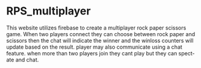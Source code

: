 # RPS_multiplayer
This website utilizes firebase to create a multiplayer rock paper scissors game.
When two players connect they can choose between rock paper and scissors then the chat will indicate the winner and the winloss counters will
update based on the result. player may also communicate using a chat feature. when more than two players join they cant play but they can spect-
ate and chat.

